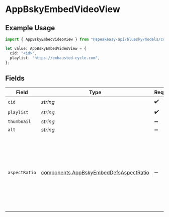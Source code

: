 # AppBskyEmbedVideoView

## Example Usage

```typescript
import { AppBskyEmbedVideoView } from "@speakeasy-api/bluesky/models/components";

let value: AppBskyEmbedVideoView = {
  cid: "<id>",
  playlist: "https://exhausted-cycle.com",
};
```

## Fields

| Field                                                                                                                            | Type                                                                                                                             | Required                                                                                                                         | Description                                                                                                                      |
| -------------------------------------------------------------------------------------------------------------------------------- | -------------------------------------------------------------------------------------------------------------------------------- | -------------------------------------------------------------------------------------------------------------------------------- | -------------------------------------------------------------------------------------------------------------------------------- |
| `cid`                                                                                                                            | *string*                                                                                                                         | :heavy_check_mark:                                                                                                               | N/A                                                                                                                              |
| `playlist`                                                                                                                       | *string*                                                                                                                         | :heavy_check_mark:                                                                                                               | N/A                                                                                                                              |
| `thumbnail`                                                                                                                      | *string*                                                                                                                         | :heavy_minus_sign:                                                                                                               | N/A                                                                                                                              |
| `alt`                                                                                                                            | *string*                                                                                                                         | :heavy_minus_sign:                                                                                                               | N/A                                                                                                                              |
| `aspectRatio`                                                                                                                    | [components.AppBskyEmbedDefsAspectRatio](../../models/components/appbskyembeddefsaspectratio.md)                                 | :heavy_minus_sign:                                                                                                               | width:height represents an aspect ratio. It may be approximate, and may not correspond to absolute dimensions in any given unit. |